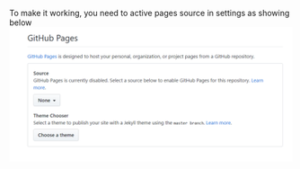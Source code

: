 To make it working, you need to active pages source in settings as showing below
![how to active pages](./Annotation%202019-06-19%20163156.png)

